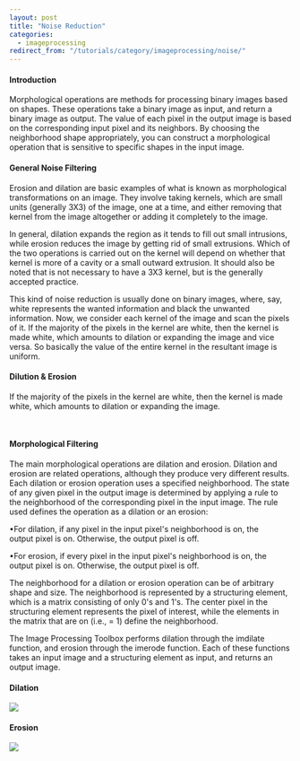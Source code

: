 ```yaml
---
layout: post
title: "Noise Reduction"
categories:
  - imageprocessing
redirect_from: "/tutorials/category/imageprocessing/noise/"
---
```


#### Introduction

Morphological operations are methods for processing binary images based on shapes. These operations take a binary image as input, and return a binary image as output. The value of each pixel in the output image is based on the corresponding input pixel and its neighbors. By choosing the neighborhood shape appropriately, you can construct a morphological operation that is sensitive to specific shapes in the input image.

#### General Noise Filtering

Erosion and dilation are basic examples of what is known as morphological transformations on an image. They involve taking kernels, which are small units (generally 3X3) of the image, one at a time, and either removing that kernel from the image altogether or adding it completely to the image.

In general, dilation expands the region as it tends to fill out small intrusions, while erosion reduces the image by getting rid of small extrusions. Which of the two operations is carried out on the kernel will depend on whether that kernel is more of a cavity or a small outward extrusion. It should also be noted that is not necessary to have a 3X3 kernel, but is the generally accepted practice.

This kind of noise reduction is usually done on binary images, where, say, white represents the wanted information and black the unwanted information. Now, we consider each kernel of the image and scan the pixels of it. If the majority of the pixels in the kernel are white, then the kernel is made white, which amounts to dilation or expanding the image and vice versa. So basically the value of the entire kernel in the resultant image is uniform.

#### Dilution & Erosion

If the majority of the pixels in the kernel are white, then the kernel is made white, which amounts to dilation or expanding the image.

 

#### Morphological Filtering

The main morphological operations are dilation and erosion. Dilation and erosion are related operations, although they produce very different results. Each dilation or erosion operation uses a specified neighborhood. The state of any given pixel in the output image is determined by applying a rule to the neighborhood of the corresponding pixel in the input image. The rule used defines the operation as a dilation or an erosion:

•For dilation, if any pixel in the input pixel's neighborhood is on, the output pixel is on. Otherwise, the output pixel is off.

•For erosion, if every pixel in the input pixel's neighborhood is on, the output pixel is on. Otherwise, the output pixel is off.

The neighborhood for a dilation or erosion operation can be of arbitrary shape and size. The neighborhood is represented by a structuring element, which is a matrix consisting of only 0's and 1's. The center pixel in the structuring element represents the pixel of interest, while the elements in the matrix that are on (i.e., = 1) define the neighborhood.

The Image Processing Toolbox performs dilation through the imdilate function, and erosion through the imerode function. Each of these functions takes an input image and a structuring element as input, and returns an output image.

#### Dilation

![][1]

#### Erosion

![][2]

[1]: https://lh3.googleusercontent.com/3d_XwDYg6oJPh9q3kpCsR8MQltGtLlHDx70oRS2GF9Uotnp7nJXea0vKzWi1zW3gHxrPUV97P14Ne_M6ijiQUyY_H4YKhLQZHgiY2YwCQfK3nG6G2X2mZ153
[2]: https://lh3.googleusercontent.com/wDYC37JP9kflFRERGN6-2tECthzcDAkjSlDx7VfL18-EYKwCWwPHZVXo0DLUlKnON7RcC3ByFQ5KloVqV8tFMnLUwaLswDznkjxts4j2jxoVlje9idI5qQ8t
